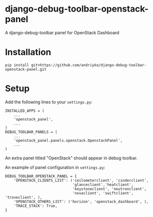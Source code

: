 django-debug-toolbar-openstack-panel
====================================

A django-debug-toolbar panel for OpenStack Dashboard

Installation
============

``pip install git+https://github.com/andriyko/django-debug-toolbar-openstack-panel.git``

Setup
=====
Add the following lines to your ``settings.py``:

    INSTALLED_APPS = (
        ...
        'openstack_panel',
        ...
    )
    DEBUG_TOOLBAR_PANELS = (
        ...
        'openstack_panel.panels.openstack.OpenstackPanel',
        ...
    )

An extra panel titled "OpenStack" should appear in debug toolbar.

An example of panel configuration in ``settings.py``:

    DEBUG_TOOLBAR_OPENSTACK_PANEL = {
        'OPENSTACK_CLIENTS_LIST': ('ceilometerclient', 'cinderclient',
                                   'glanceclient','heatclient',
                                   'keystoneclient', 'neutronclient',
                                   'novaclient', 'swiftclient', 'troveclient', ),
        'OPENSTACK_OTHERS_LIST': ('horizon', 'openstack_dashboard', ),
        'TRACE_STACK': True,
    }
